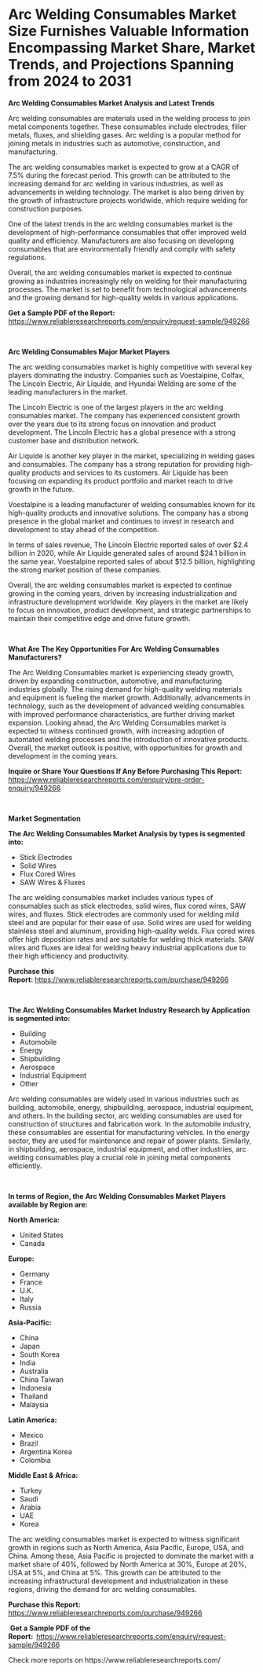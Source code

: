 <p><h1>Arc Welding Consumables Market Size Furnishes Valuable Information Encompassing Market Share, Market Trends, and Projections Spanning from 2024 to 2031</h1></p><p><strong>Arc Welding Consumables Market Analysis and Latest Trends</strong></p>
<p><p>Arc welding consumables are materials used in the welding process to join metal components together. These consumables include electrodes, filler metals, fluxes, and shielding gases. Arc welding is a popular method for joining metals in industries such as automotive, construction, and manufacturing.</p><p>The arc welding consumables market is expected to grow at a CAGR of 7.5% during the forecast period. This growth can be attributed to the increasing demand for arc welding in various industries, as well as advancements in welding technology. The market is also being driven by the growth of infrastructure projects worldwide, which require welding for construction purposes.</p><p>One of the latest trends in the arc welding consumables market is the development of high-performance consumables that offer improved weld quality and efficiency. Manufacturers are also focusing on developing consumables that are environmentally friendly and comply with safety regulations.</p><p>Overall, the arc welding consumables market is expected to continue growing as industries increasingly rely on welding for their manufacturing processes. The market is set to benefit from technological advancements and the growing demand for high-quality welds in various applications.</p></p>
<p><strong>Get a Sample PDF of the Report:&nbsp;</strong> <a href="https://www.reliableresearchreports.com/enquiry/request-sample/949266">https://www.reliableresearchreports.com/enquiry/request-sample/949266</a></p>
<p>&nbsp;</p>
<p><strong>Arc Welding Consumables Major Market Players</strong></p>
<p><p>The arc welding consumables market is highly competitive with several key players dominating the industry. Companies such as Voestalpine, Colfax, The Lincoln Electric, Air Liquide, and Hyundai Welding are some of the leading manufacturers in the market. </p><p>The Lincoln Electric is one of the largest players in the arc welding consumables market. The company has experienced consistent growth over the years due to its strong focus on innovation and product development. The Lincoln Electric has a global presence with a strong customer base and distribution network.</p><p>Air Liquide is another key player in the market, specializing in welding gases and consumables. The company has a strong reputation for providing high-quality products and services to its customers. Air Liquide has been focusing on expanding its product portfolio and market reach to drive growth in the future.</p><p>Voestalpine is a leading manufacturer of welding consumables known for its high-quality products and innovative solutions. The company has a strong presence in the global market and continues to invest in research and development to stay ahead of the competition.</p><p>In terms of sales revenue, The Lincoln Electric reported sales of over $2.4 billion in 2020, while Air Liquide generated sales of around $24.1 billion in the same year. Voestalpine reported sales of about $12.5 billion, highlighting the strong market position of these companies.</p><p>Overall, the arc welding consumables market is expected to continue growing in the coming years, driven by increasing industrialization and infrastructure development worldwide. Key players in the market are likely to focus on innovation, product development, and strategic partnerships to maintain their competitive edge and drive future growth.</p></p>
<p>&nbsp;</p>
<p><strong>What Are The Key Opportunities For Arc Welding Consumables Manufacturers?</strong></p>
<p><p>The Arc Welding Consumables market is experiencing steady growth, driven by expanding construction, automotive, and manufacturing industries globally. The rising demand for high-quality welding materials and equipment is fueling the market growth. Additionally, advancements in technology, such as the development of advanced welding consumables with improved performance characteristics, are further driving market expansion. Looking ahead, the Arc Welding Consumables market is expected to witness continued growth, with increasing adoption of automated welding processes and the introduction of innovative products. Overall, the market outlook is positive, with opportunities for growth and development in the coming years.</p></p>
<p><strong>Inquire or Share Your Questions If Any Before Purchasing This Report:</strong> <a href="https://www.reliableresearchreports.com/enquiry/pre-order-enquiry/949266">https://www.reliableresearchreports.com/enquiry/pre-order-enquiry/949266</a></p>
<p>&nbsp;</p>
<p><strong>Market Segmentation</strong></p>
<p><strong>The Arc Welding Consumables Market Analysis by types is segmented into:</strong></p>
<p><ul><li>Stick Electrodes</li><li>Solid Wires</li><li>Flux Cored Wires</li><li>SAW Wires & Fluxes</li></ul></p>
<p><p>The arc welding consumables market includes various types of consumables such as stick electrodes, solid wires, flux cored wires, SAW wires, and fluxes. Stick electrodes are commonly used for welding mild steel and are popular for their ease of use. Solid wires are used for welding stainless steel and aluminum, providing high-quality welds. Flux cored wires offer high deposition rates and are suitable for welding thick materials. SAW wires and fluxes are ideal for welding heavy industrial applications due to their high efficiency and productivity.</p></p>
<p><strong>Purchase this Report:&nbsp;</strong><a href="https://www.reliableresearchreports.com/purchase/949266">https://www.reliableresearchreports.com/purchase/949266</a></p>
<p>&nbsp;</p>
<p><strong>The Arc Welding Consumables Market Industry Research by Application is segmented into:</strong></p>
<p><ul><li>Building</li><li>Automobile</li><li>Energy</li><li>Shipbuilding</li><li>Aerospace</li><li>Industrial Equipment</li><li>Other</li></ul></p>
<p><p>Arc welding consumables are widely used in various industries such as building, automobile, energy, shipbuilding, aerospace, industrial equipment, and others. In the building sector, arc welding consumables are used for construction of structures and fabrication work. In the automobile industry, these consumables are essential for manufacturing vehicles. In the energy sector, they are used for maintenance and repair of power plants. Similarly, in shipbuilding, aerospace, industrial equipment, and other industries, arc welding consumables play a crucial role in joining metal components efficiently.</p></p>
<p>&nbsp;</p>
<p><strong>In terms of Region, the Arc Welding Consumables Market Players available by Region are:</strong></p>
<p>
    <p> <strong> North America: </strong>
        <ul>
            <li>United States</li>
            <li>Canada</li>
        </ul>
        </p> 
    <p> <strong> Europe: </strong>
        <ul>
            <li>Germany</li>
            <li>France</li>
            <li>U.K.</li>
            <li>Italy</li>
            <li>Russia</li>
        </ul>
        </p> 
    <p> <strong> Asia-Pacific: </strong>
        <ul>
            <li>China</li>
            <li>Japan</li>
            <li>South Korea</li>
            <li>India</li>
            <li>Australia</li>
            <li>China Taiwan</li>
            <li>Indonesia</li>
            <li>Thailand</li>
            <li>Malaysia</li>
        </ul>
        </p> 
    <p> <strong> Latin America: </strong>
        <ul>
            <li>Mexico</li>
            <li>Brazil</li>
            <li>Argentina Korea</li>
            <li>Colombia</li>
        </ul>
        </p> 
    <p> <strong> Middle East & Africa: </strong>
        <ul>
            <li>Turkey</li>
            <li>Saudi</li>
            <li>Arabia</li>
            <li>UAE</li>
            <li>Korea</li>
        </ul>
    </p>
    </p>
<p><p>The arc welding consumables market is expected to witness significant growth in regions such as North America, Asia Pacific, Europe, USA, and China. Among these, Asia Pacific is projected to dominate the market with a market share of 40%, followed by North America at 30%, Europe at 20%, USA at 5%, and China at 5%. This growth can be attributed to the increasing infrastructural development and industrialization in these regions, driving the demand for arc welding consumables.</p></p>
<p><strong>Purchase this Report: </strong><a href="https://www.reliableresearchreports.com/purchase/949266">https://www.reliableresearchreports.com/purchase/949266</a></p>
<p>&nbsp;<strong>Get a Sample PDF of the Report:&nbsp;&nbsp;</strong><a href="https://www.reliableresearchreports.com/enquiry/request-sample/949266">https://www.reliableresearchreports.com/enquiry/request-sample/949266</a></p>
<p><strong></strong></p>
<p>Check more reports on https://www.reliableresearchreports.com/</p>